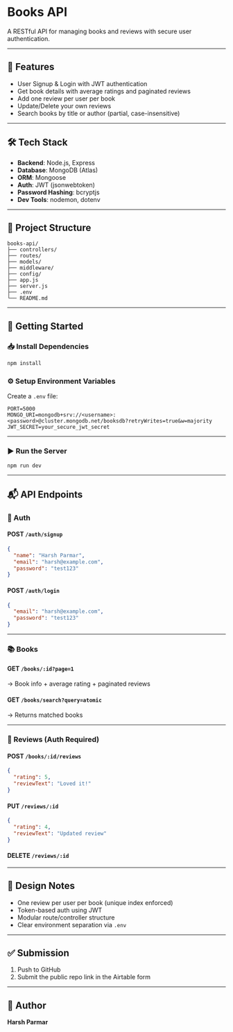 
# Books API

A RESTful API for managing books and reviews with secure user authentication.

---

## 🚀 Features

- User Signup & Login with JWT authentication
- Get book details with average ratings and paginated reviews
- Add one review per user per book
- Update/Delete your own reviews
- Search books by title or author (partial, case-insensitive)

---

## 🛠 Tech Stack

- **Backend**: Node.js, Express
- **Database**: MongoDB (Atlas)
- **ORM**: Mongoose
- **Auth**: JWT (jsonwebtoken)
- **Password Hashing**: bcryptjs
- **Dev Tools**: nodemon, dotenv

---

## 📂 Project Structure

```
books-api/
├── controllers/
├── routes/
├── models/
├── middleware/
├── config/
├── app.js
├── server.js
├── .env
└── README.md
```

---

## 🧪 Getting Started

### 📥 Install Dependencies

```bash
npm install
```

### ⚙️ Setup Environment Variables

Create a `.env` file:

```env
PORT=5000
MONGO_URI=mongodb+srv://<username>:<password>@cluster.mongodb.net/booksdb?retryWrites=true&w=majority
JWT_SECRET=your_secure_jwt_secret
```

---

### ▶️ Run the Server

```bash
npm run dev
```

---

## 📬 API Endpoints

### 🔐 Auth

#### POST `/auth/signup`
```json
{
  "name": "Harsh Parmar",
  "email": "harsh@example.com",
  "password": "test123"
}

```

#### POST `/auth/login`
```json
{
  "email": "harsh@example.com",
  "password": "test123"
}
```

---

### 📚 Books

#### GET `/books/:id?page=1`  
→ Book info + average rating + paginated reviews

#### GET `/books/search?query=atomic`  
→ Returns matched books

---

### 📝 Reviews (Auth Required)

#### POST `/books/:id/reviews`
```json
{
  "rating": 5,
  "reviewText": "Loved it!"
}
```

#### PUT `/reviews/:id`
```json
{
  "rating": 4,
  "reviewText": "Updated review"
}
```

#### DELETE `/reviews/:id`

---

## 🧠 Design Notes

- One review per user per book (unique index enforced)
- Token-based auth using JWT
- Modular route/controller structure
- Clear environment separation via `.env`

---

## ✅ Submission

1. Push to GitHub
2. Submit the public repo link in the Airtable form

---

## 🙌 Author

**Harsh Parmar**  
